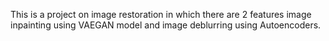 This is a project on image restoration in which there are 2 features image inpainting using VAEGAN model and image deblurring using Autoencoders.
